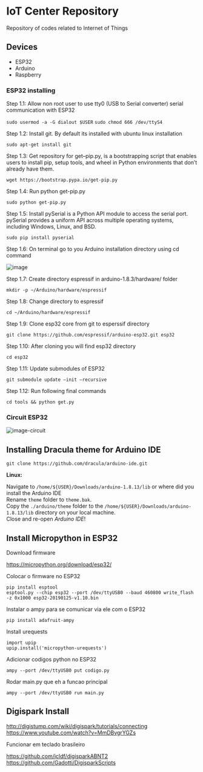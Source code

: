 # IoT Center Repository

Repository of codes related to Internet of Things

## Devices

- ESP32
- Arduino
- Raspberry

### ESP32 installing

Step 1.1:  Allow non root user to use tty0 (USB to Serial converter) serial communication with ESP32

`sudo usermod -a -G dialout $USER`
`sudo chmod 666 /dev/ttyS4`

Step 1.2: Install git. By default its installed with ubuntu linux installation

`sudo apt-get install git`

Step 1.3: Get repository for get–pip.py, is a bootstrapping script that enables users to install pip, setup tools, and wheel in Python environments that don’t already have them.

`wget https://bootstrap.pypa.io/get-pip.py`

Step 1.4: Run python get-pip.py

`sudo python get-pip.py`

Step 1.5: Install pySerial is a Python API module to access the serial port. pySerial provides a uniform API across multiple operating systems, including Windows, Linux, and BSD.

`sudo pip install pyserial`

Step 1.6: On terminal go to you Arduino installation directory using cd command

![image](https://circuits4you.com/wp-content/uploads/2018/02/Step1-arduino-ESP32-Installation.png)

Step 1.7: Create directory espressif in arduino-1.8.3/hardware/ folder

`mkdir -p ~/Arduino/hardware/espressif`

Step 1.8: Change directory to espressif

`cd ~/Arduino/hardware/espressif`

Step 1.9: Clone esp32 core from git to esperssif directory

`git clone https://github.com/espressif/arduino-esp32.git esp32`

Step 1.10: After cloning you will find esp32 directory

`cd esp32`

Step 1.11: Update submodules of ESP32

`git submodule update –init –recursive`

Step 1.12: Run following final commands

`cd tools && python get.py`

### Circuit ESP32

![image-circuit](http://xprojetos.net/wp-content/uploads/2019/04/ESP32-DevkitV1_Pinout.jpg)

## Installing Dracula theme for Arduino IDE

`git clone https://github.com/dracula/arduino-ide.git`

**Linux:**

Navigate to `/home/${USER}/Downloads/arduino-1.8.13/lib` or where did you install the Arduino IDE </br>
Rename `theme` folder to `theme.bak`. </br>
Copy the `./arduino/theme` folder to the `/home/${USER}/Downloads/arduino-1.8.13/lib` directory on your local machine. </br>
Close and re-open *Arduino IDE*! </br> 

## Install Micropython in ESP32

Download firmware 

https://micropython.org/download/esp32/

Colocar o firmware no ESP32

```
pip install esptool
esptool.py --chip esp32 --port /dev/ttyUSB0 --baud 460800 write_flash -z 0x1000 esp32-20190125-v1.10.bin
```

Instalar o ampy para se comunicar via ele com o ESP32

```
pip install adafruit-ampy
```

Install urequests

```
import upip
upip.install('micropython-urequests')
```

Adicionar codigos python no ESP32

```
ampy --port /dev/ttyUSB0 put codigo.py
```
Rodar main.py que eh a funcao principal
```
ampy --port /dev/ttyUSB0 run main.py
```

## Digispark Install

http://digistump.com/wiki/digispark/tutorials/connecting
https://www.youtube.com/watch?v=MmDBvgrYGZs

Funcionar em teclado brasileiro 

https://github.com/jcldf/digisparkABNT2
https://github.com/Gadotti/DigisparkScripts
